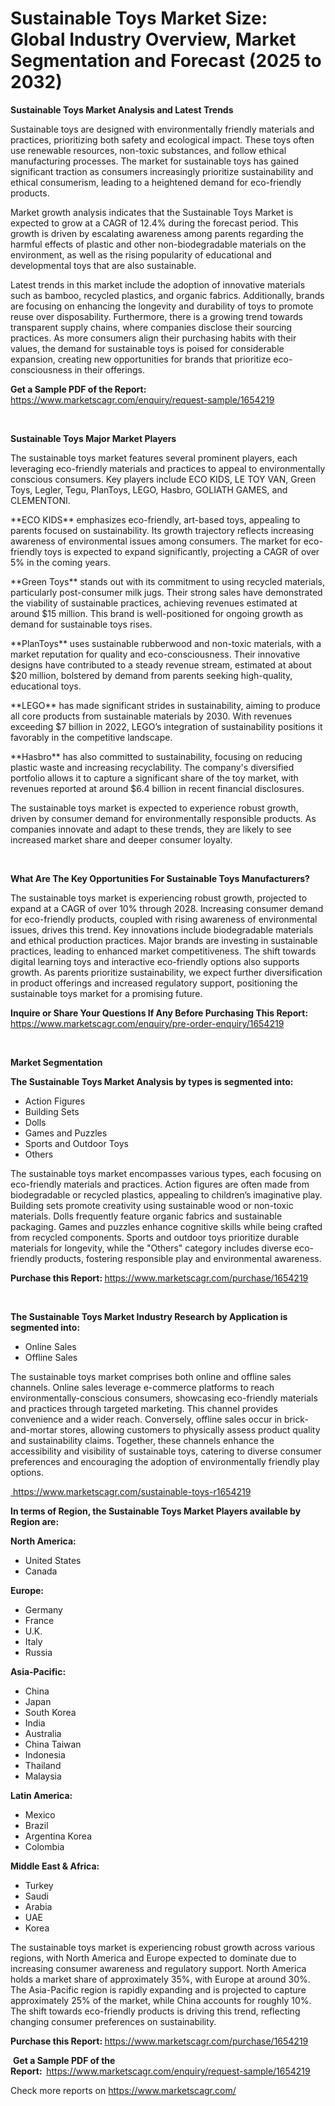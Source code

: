 <p><h1>Sustainable Toys Market Size: Global Industry Overview, Market Segmentation and Forecast (2025 to 2032)</h1></p><p><strong>Sustainable Toys Market Analysis and Latest Trends</strong></p>
<p><p>Sustainable toys are designed with environmentally friendly materials and practices, prioritizing both safety and ecological impact. These toys often use renewable resources, non-toxic substances, and follow ethical manufacturing processes. The market for sustainable toys has gained significant traction as consumers increasingly prioritize sustainability and ethical consumerism, leading to a heightened demand for eco-friendly products.</p><p>Market growth analysis indicates that the Sustainable Toys Market is expected to grow at a CAGR of 12.4% during the forecast period. This growth is driven by escalating awareness among parents regarding the harmful effects of plastic and other non-biodegradable materials on the environment, as well as the rising popularity of educational and developmental toys that are also sustainable.</p><p>Latest trends in this market include the adoption of innovative materials such as bamboo, recycled plastics, and organic fabrics. Additionally, brands are focusing on enhancing the longevity and durability of toys to promote reuse over disposability. Furthermore, there is a growing trend towards transparent supply chains, where companies disclose their sourcing practices. As more consumers align their purchasing habits with their values, the demand for sustainable toys is poised for considerable expansion, creating new opportunities for brands that prioritize eco-consciousness in their offerings.</p></p>
<p><strong>Get a Sample PDF of the Report:&nbsp;</strong> <a href="https://www.marketscagr.com/enquiry/request-sample/1654219?utm_campaign=2342&utm_medium=2&utm_source=Github&utm_content=ia&utm_term=08022025&utm_id=sustainable-toys">https://www.marketscagr.com/enquiry/request-sample/1654219</a></p>
<p>&nbsp;</p>
<p><strong>Sustainable Toys Major Market Players</strong></p>
<p><p>The sustainable toys market features several prominent players, each leveraging eco-friendly materials and practices to appeal to environmentally conscious consumers. Key players include ECO KIDS, LE TOY VAN, Green Toys, Legler, Tegu, PlanToys, LEGO, Hasbro, GOLIATH GAMES, and CLEMENTONI.</p><p>**ECO KIDS** emphasizes eco-friendly, art-based toys, appealing to parents focused on sustainability. Its growth trajectory reflects increasing awareness of environmental issues among consumers. The market for eco-friendly toys is expected to expand significantly, projecting a CAGR of over 5% in the coming years.</p><p>**Green Toys** stands out with its commitment to using recycled materials, particularly post-consumer milk jugs. Their strong sales have demonstrated the viability of sustainable practices, achieving revenues estimated at around $15 million. This brand is well-positioned for ongoing growth as demand for sustainable toys rises.</p><p>**PlanToys** uses sustainable rubberwood and non-toxic materials, with a market reputation for quality and eco-consciousness. Their innovative designs have contributed to a steady revenue stream, estimated at about $20 million, bolstered by demand from parents seeking high-quality, educational toys.</p><p>**LEGO** has made significant strides in sustainability, aiming to produce all core products from sustainable materials by 2030. With revenues exceeding $7 billion in 2022, LEGO’s integration of sustainability positions it favorably in the competitive landscape.</p><p>**Hasbro** has also committed to sustainability, focusing on reducing plastic waste and increasing recyclability. The company's diversified portfolio allows it to capture a significant share of the toy market, with revenues reported at around $6.4 billion in recent financial disclosures.</p><p>The sustainable toys market is expected to experience robust growth, driven by consumer demand for environmentally responsible products. As companies innovate and adapt to these trends, they are likely to see increased market share and deeper consumer loyalty.</p></p>
<p>&nbsp;</p>
<p><strong>What Are The Key Opportunities For Sustainable Toys Manufacturers?</strong></p>
<p><p>The sustainable toys market is experiencing robust growth, projected to expand at a CAGR of over 10% through 2028. Increasing consumer demand for eco-friendly products, coupled with rising awareness of environmental issues, drives this trend. Key innovations include biodegradable materials and ethical production practices. Major brands are investing in sustainable practices, leading to enhanced market competitiveness. The shift towards digital learning toys and interactive eco-friendly options also supports growth. As parents prioritize sustainability, we expect further diversification in product offerings and increased regulatory support, positioning the sustainable toys market for a promising future.</p></p>
<p><strong>Inquire or Share Your Questions If Any Before Purchasing This Report:</strong> <a href="https://www.marketscagr.com/enquiry/pre-order-enquiry/1654219?utm_campaign=2342&utm_medium=2&utm_source=Github&utm_content=ia&utm_term=08022025&utm_id=sustainable-toys">https://www.marketscagr.com/enquiry/pre-order-enquiry/1654219</a></p>
<p>&nbsp;</p>
<p><strong>Market Segmentation</strong></p>
<p><strong>The Sustainable Toys Market Analysis by types is segmented into:</strong></p>
<p><ul><li>Action Figures</li><li>Building Sets</li><li>Dolls</li><li>Games and Puzzles</li><li>Sports and Outdoor Toys</li><li>Others</li></ul></p>
<p><p>The sustainable toys market encompasses various types, each focusing on eco-friendly materials and practices. Action figures are often made from biodegradable or recycled plastics, appealing to children’s imaginative play. Building sets promote creativity using sustainable wood or non-toxic materials. Dolls frequently feature organic fabrics and sustainable packaging. Games and puzzles enhance cognitive skills while being crafted from recycled components. Sports and outdoor toys prioritize durable materials for longevity, while the "Others" category includes diverse eco-friendly products, fostering responsible play and environmental awareness.</p></p>
<p><strong>Purchase this Report:&nbsp;</strong><a href="https://www.marketscagr.com/purchase/1654219?utm_campaign=2342&utm_medium=2&utm_source=Github&utm_content=ia&utm_term=08022025&utm_id=sustainable-toys">https://www.marketscagr.com/purchase/1654219</a></p>
<p>&nbsp;</p>
<p><strong>The Sustainable Toys Market Industry Research by Application is segmented into:</strong></p>
<p><ul><li>Online Sales</li><li>Offline Sales</li></ul></p>
<p><p>The sustainable toys market comprises both online and offline sales channels. Online sales leverage e-commerce platforms to reach environmentally-conscious consumers, showcasing eco-friendly materials and practices through targeted marketing. This channel provides convenience and a wider reach. Conversely, offline sales occur in brick-and-mortar stores, allowing customers to physically assess product quality and sustainability claims. Together, these channels enhance the accessibility and visibility of sustainable toys, catering to diverse consumer preferences and encouraging the adoption of environmentally friendly play options.</p></p>
<p><a href="https://www.marketscagr.com/sustainable-toys-r1654219?utm_campaign=2342&utm_medium=2&utm_source=Github&utm_content=ia&utm_term=08022025&utm_id=sustainable-toys">&nbsp;https://www.marketscagr.com/sustainable-toys-r1654219</a></p>
<p><strong>In terms of Region, the Sustainable Toys Market Players available by Region are:</strong></p>
<p>
    <p> <strong> North America: </strong>
        <ul>
            <li>United States</li>
            <li>Canada</li>
        </ul>
        </p> 
    <p> <strong> Europe: </strong>
        <ul>
            <li>Germany</li>
            <li>France</li>
            <li>U.K.</li>
            <li>Italy</li>
            <li>Russia</li>
        </ul>
        </p> 
    <p> <strong> Asia-Pacific: </strong>
        <ul>
            <li>China</li>
            <li>Japan</li>
            <li>South Korea</li>
            <li>India</li>
            <li>Australia</li>
            <li>China Taiwan</li>
            <li>Indonesia</li>
            <li>Thailand</li>
            <li>Malaysia</li>
        </ul>
        </p> 
    <p> <strong> Latin America: </strong>
        <ul>
            <li>Mexico</li>
            <li>Brazil</li>
            <li>Argentina Korea</li>
            <li>Colombia</li>
        </ul>
        </p> 
    <p> <strong> Middle East & Africa: </strong>
        <ul>
            <li>Turkey</li>
            <li>Saudi</li>
            <li>Arabia</li>
            <li>UAE</li>
            <li>Korea</li>
        </ul>
    </p>
    </p>
<p><p>The sustainable toys market is experiencing robust growth across various regions, with North America and Europe expected to dominate due to increasing consumer awareness and regulatory support. North America holds a market share of approximately 35%, with Europe at around 30%. The Asia-Pacific region is rapidly expanding and is projected to capture approximately 25% of the market, while China accounts for roughly 10%. The shift towards eco-friendly products is driving this trend, reflecting changing consumer preferences on sustainability.</p></p>
<p><strong>Purchase this Report: </strong><a href="https://www.marketscagr.com/purchase/1654219?utm_campaign=2342&utm_medium=2&utm_source=Github&utm_content=ia&utm_term=08022025&utm_id=sustainable-toys">https://www.marketscagr.com/purchase/1654219</a></p>
<p>&nbsp;<strong>Get a Sample PDF of the Report:&nbsp;&nbsp;</strong><a href="https://www.marketscagr.com/enquiry/request-sample/1654219?utm_campaign=2342&utm_medium=2&utm_source=Github&utm_content=ia&utm_term=08022025&utm_id=sustainable-toys">https://www.marketscagr.com/enquiry/request-sample/1654219</a></p>
<p><strong></strong></p>
<p>Check more reports on <a href="https://www.marketscagr.com/?utm_campaign=2342&utm_medium=2&utm_source=Github&utm_content=ia&utm_term=08022025&utm_id=sustainable-toys">https://www.marketscagr.com/</a></p>